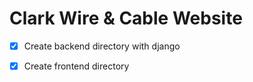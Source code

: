 # Clark Wire & Cable Website
<link rel="stylesheet" href="https://use.fontawesome.com/releases/v5.7.2/css/all.css" integrity="sha384-fnmOCqbTlWIlj8LyTjo7mOUStjsKC4pOpQbqyi7RrhN7udi9RwhKkMHpvLbHG9Sr" crossorigin="anonymous">

- [X] Create backend directory with django <i class="fab fa-python"></i>

- [X] Create frontend directory <i class="fab fa-react"></i>